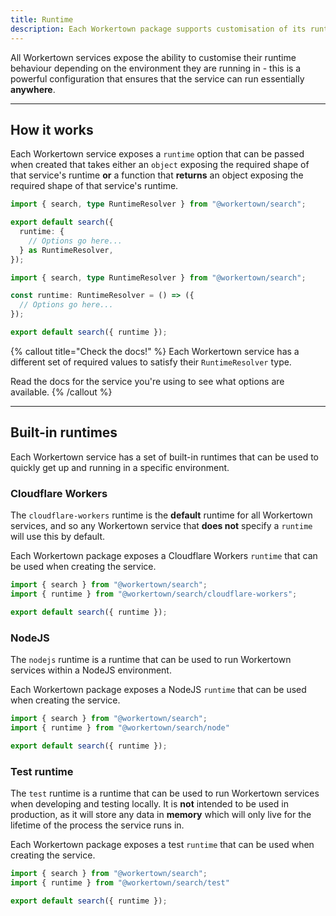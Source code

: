 ```yaml
---
title: Runtime
description: Each Workertown package supports customisation of its runtime behaviour depending on the environment.
---
```


All Workertown services expose the ability to customise their runtime behaviour
depending on the environment they are running in - this is a powerful
configuration that ensures that the service can run essentially **anywhere**.

---

## How it works

Each Workertown service exposes a `runtime` option that can be passed when
created that takes either an `object` exposing the required shape of that
service's runtime **or** a function that **returns** an object exposing the
required shape of that service's runtime.

```ts
import { search, type RuntimeResolver } from "@workertown/search";

export default search({
  runtime: {
    // Options go here...
  } as RuntimeResolver,
});
```
```ts
import { search, type RuntimeResolver } from "@workertown/search";

const runtime: RuntimeResolver = () => ({
  // Options go here...
});

export default search({ runtime });
```

{% callout title="Check the docs!" %}
Each Workertown service has a different set of required values to satisfy their
`RuntimeResolver` type.

Read the docs for the service you're using to see what options are available.
{% /callout %}

---

## Built-in runtimes

Each Workertown service has a set of built-in runtimes that can be used to
quickly get up and running in a specific environment.

### Cloudflare Workers

The `cloudflare-workers` runtime is the **default** runtime for all Workertown
services, and so any Workertown service that **does not** specify a `runtime`
will use this by default.

Each Workertown package exposes a Cloudflare Workers `runtime` that can be used
when creating the service.

```ts
import { search } from "@workertown/search";
import { runtime } from "@workertown/search/cloudflare-workers";

export default search({ runtime });
```

### NodeJS

The `nodejs` runtime is a runtime that can be used to run Workertown services
within a NodeJS environment.

Each Workertown package exposes a NodeJS `runtime` that can be used when
creating the service.

```ts
import { search } from "@workertown/search";
import { runtime } from "@workertown/search/node"

export default search({ runtime });
```

### Test runtime

The `test` runtime is a runtime that can be used to run Workertown services
when developing and testing locally. It is **not** intended to be used in
production, as it will store any data in **memory** which will only live for the
lifetime of the process the service runs in.

Each Workertown package exposes a test `runtime` that can be used when creating
the service.

```ts
import { search } from "@workertown/search";
import { runtime } from "@workertown/search/test"

export default search({ runtime });
```
